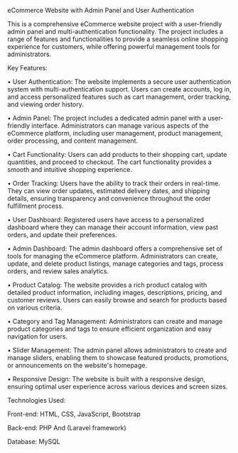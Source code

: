 eCommerce Website with Admin Panel and User Authentication

This is a comprehensive eCommerce website project with a user-friendly admin panel and multi-authentication functionality. The project includes a range of features and functionalities to provide a seamless online shopping experience for customers, while offering powerful management tools for administrators.

Key Features:

• User Authentication: The website implements a secure user authentication system with multi-authentication support. Users can create accounts, log in, and access personalized features such 
  as cart management, order tracking, and viewing order history.

• Admin Panel: The project includes a dedicated admin panel with a user-friendly interface. Administrators can manage various aspects of the eCommerce platform, including user management, 
 product management, order processing, and content management.

• Cart Functionality: Users can add products to their shopping cart, update quantities, and proceed to checkout. The cart functionality provides a smooth and intuitive shopping experience.

• Order Tracking: Users have the ability to track their orders in real-time. They can view order updates, estimated delivery dates, and shipping details, ensuring transparency and convenience 
 throughout the order fulfillment process.

• User Dashboard: Registered users have access to a personalized dashboard where they can manage their account information, view past orders, and update their preferences.

• Admin Dashboard: The admin dashboard offers a comprehensive set of tools for managing the eCommerce platform. Administrators can create, update, and delete product listings, manage 
 categories and tags, process orders, and review sales analytics.

• Product Catalog: The website provides a rich product catalog with detailed product information, including images, descriptions, pricing, and customer reviews. Users can easily browse and 
 search for products based on various criteria.

• Category and Tag Management: Administrators can create and manage product categories and tags to ensure efficient organization and easy navigation for users.

• Slider Management: The admin panel allows administrators to create and manage sliders, enabling them to showcase featured products, promotions, or announcements on the website's homepage.

• Responsive Design: The website is built with a responsive design, ensuring optimal user experience across various devices and screen sizes.
 
Technologies Used:

Front-end: HTML, CSS, JavaScript, Bootstrap 

Back-end: PHP And  (Laravel framework)

Database: MySQL
